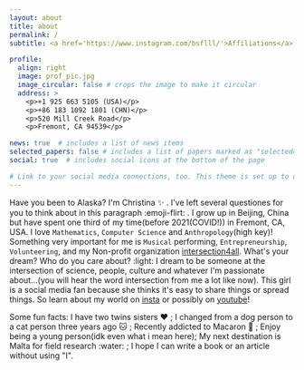 ```yaml
---
layout: about
title: about
permalink: /
subtitle: <a href='https://www.instagram.com/bsflll/'>Affiliations</a>. Beijing/Fremont. Find your Intersection!

profile:
  align: right
  image: prof_pic.jpg
  image_circular: false # crops the image to make it circular
  address: >
    <p>+1 925 663 5105 (USA)</p>
    <p>+86 183 1092 1801 (CHN)</p>
    <p>520 Mill Creek Road</p>
    <p>Fremont, CA 94539</p> 

news: true  # includes a list of news items
selected_papers: false # includes a list of papers marked as "selected={true}"
social: true  # includes social icons at the bottom of the page 

# Link to your social media connections, too. This theme is set up to use [Font Awesome icons](http://fortawesome.github.io/Font-Awesome/) and [Academicons](https://jpswalsh.github.io/academicons/), like the ones below. Add your Facebook, Twitter, LinkedIn, Google Scholar, or just disable all of them.
---
```


Have you been to Alaska? I'm Christina :sparkles: . I've left several questiones for you to think about in this paragraph :emoji-flirt: . I grow up in Beijing, China but have spent one third of my time(before 2021(COVID!)) in Fremont, CA, USA. I love `Mathematics`, `Computer Science` and `Anthropology`(high key)! Something very important for me is `Musical` performing, `Entrepreneurship`, `Volunteering`, and my Non-profit organization [intersection4all](https://www.instagram.com/intersection4all/). What's your dream? Who do you care about? :light: I dream to be someone at the intersection of science, people, culture and whatever I'm passionate about...(you will hear the word intersection from me a lot like now). This girl is a social media fan because she thinks it's easy to share things or spread things. So learn about my world on [insta](https://www.instagram.com/bsflll/) or possibly on [youtube](https://www.youtube.com/channel/UCiBODtJg9TkggMlI0O8_Jow)! 


Some fun facts: I have two twins sisters :heart: ; I changed from a dog person to a cat person three years ago :cat: ; Recently addicted to Macaron :cake: ; Enjoy being a young person(idk even what i mean here); My next destination is Malta for field research :water: ; I hope I can write a book or an article without using "I". 


